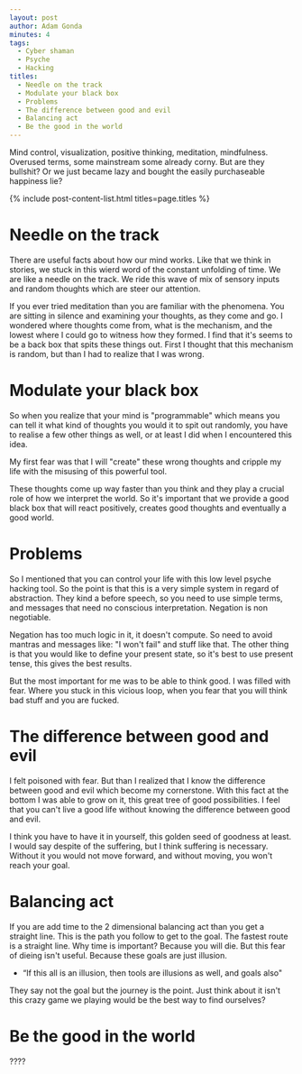 ```yaml
---
layout: post
author: Adam Gonda
minutes: 4
tags:
  - Cyber shaman
  - Psyche
  - Hacking
titles:
  - Needle on the track
  - Modulate your black box
  - Problems
  - The difference between good and evil
  - Balancing act
  - Be the good in the world
---
```


Mind control, visualization, positive thinking, meditation, mindfulness.
Overused terms, some mainstream some already corny.
But are they bullshit?
Or we just became lazy and bought the easily purchaseable happiness lie?

{% include post-content-list.html titles=page.titles %}

# Needle on the track

There are useful facts about how our mind works. Like that we think in stories,
we stuck in this wierd word of the constant unfolding of time. We are like a needle on the track.
We ride this wave of mix of sensory inputs and random thoughts which are steer our attention.

If you ever tried meditation than you are familiar with the phenomena.
You are sitting in silence and examining your thoughts, as they come and go.
I wondered where thoughts come from, what is the mechanism, and the lowest
where I could go to witness how they formed.
I find that it's seems to be a back box that spits these things out.
First I thought that this mechanism is random, but than I had to realize that I was wrong.

# Modulate your black box

So when you realize that your mind is "programmable" which means you can tell it what kind of
thoughts you would it to spit out randomly, you have to realise a few other things as well,
or at least I did when I encountered this idea.

My first fear was that I will "create" these wrong thoughts
and cripple my life with the misusing of this powerful tool.

These thoughts come up way faster than you think and they play a crucial role
of how we interpret the world.
So it's important that we provide a good black box that will react positively,
creates good thoughts and eventually a good world.

# Problems

So I mentioned that you can control your life with this low level psyche hacking tool.
So the point is that this is a very simple system in regard of abstraction.
They kind a before speech, so you need to use simple terms, and messages that
need no conscious interpretation. Negation is non negotiable.

Negation has too much logic in it, it doesn't compute.
So need to avoid mantras and messages like: "I won't fail" and stuff like that.
The other thing is that you would like to define your present state,
so it's best to use present tense, this gives the best results.

But the most important for me was to be able to think good.
I was filled with fear. Where you stuck
in this vicious loop, when you fear that you will think bad stuff
and you are fucked.

# The difference between good and evil

I felt poisoned with fear. But than I realized that
I know the difference between good and evil which become my cornerstone.
With this fact at the bottom I was able to grow on it, this great tree of good possibilities.
I feel that you can't live a good life without knowing the difference between good and evil.

I think you have to have it in yourself, this golden seed of goodness at least.
I would say despite of the suffering, but I think suffering is necessary.
Without it you would not move forward, and without moving, you won't reach your goal.

# Balancing act

If you are add time to the 2 dimensional balancing act than you get a straight line.
This is the path you follow to get to the goal. The fastest route is a straight line.
Why time is important? Because you will die. But this fear of dieing isn't useful.
Because these goals are just illusion.

- “If this all is an illusion, then tools are illusions as well, and goals also"

They say not the goal but the journey is the point. Just think about it
isn't this crazy game we playing would be the best way to find ourselves?  

# Be the good in the world

????